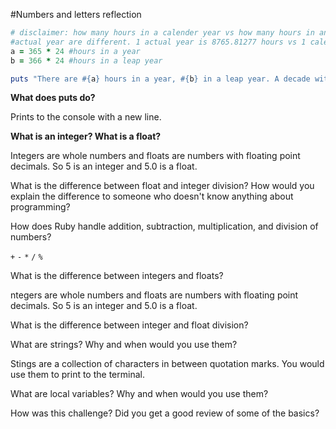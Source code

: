 #Numbers and letters reflection

```Ruby
# disclaimer: how many hours in a calender year vs how many hours in an
#actual year are different. 1 actual year is 8765.81277 hours vs 1 calender #year has 8760 hours.
a = 365 * 24 #hours in a year
b = 366 * 24 #hours in a leap year

puts "There are #{a} hours in a year, #{b} in a leap year. A decade with no leap years has #{a * 60**2 * 10} seconds, but no decade has no leap years so... A decade with 1 leap year has #{(a * 60**2 * 9)+(b * 60**2)} seconds. A decade with 2 leap years has #{(a * 60**2 * 8)+(b * 60**2 *2)} seconds and a decade with 3 leap years has #{(a * 60**2 * 7)+(b * 60**2 * 3)} seconds. "
```

**What does puts do?**

Prints to the console with a new line.

**What is an integer? What is a float?**

Integers are whole numbers and floats are numbers with floating point decimals. So 5 is an integer and 5.0 is a float.

What is the difference between float and integer division? How would you explain the difference to someone who doesn't know anything about programming?


How does Ruby handle addition, subtraction, multiplication, and division of numbers?

```+```
```-```
```*```
```/```
```%```

What is the difference between integers and floats?

ntegers are whole numbers and floats are numbers with floating point decimals. So 5 is an integer and 5.0 is a float.

What is the difference between integer and float division?


What are strings? Why and when would you use them?

Stings are a collection of characters in between quotation marks. You would use them to print to the terminal.

What are local variables? Why and when would you use them?


How was this challenge? Did you get a good review of some of the basics?
